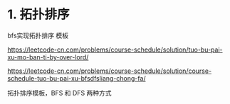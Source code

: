 # 1. 拓扑排序


bfs实现拓扑排序 模板


https://leetcode-cn.com/problems/course-schedule/solution/tuo-bu-pai-xu-mo-ban-ti-by-over-lord/

https://leetcode-cn.com/problems/course-schedule/solution/course-schedule-tuo-bu-pai-xu-bfsdfsliang-chong-fa/

 

拓扑排序模板，BFS 和 DFS 两种方式











































